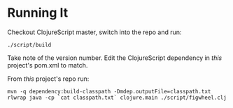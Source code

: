 # Running It

Checkout ClojureScript master, switch into the repo and run:

```
./script/build
```

Take note of the version number. Edit the ClojureScript dependency in *this*
project's pom.xml to match.

From *this* project's repo run:

```
mvn -q dependency:build-classpath -Dmdep.outputFile=classpath.txt
rlwrap java -cp `cat classpath.txt` clojure.main ./script/figwheel.clj
```